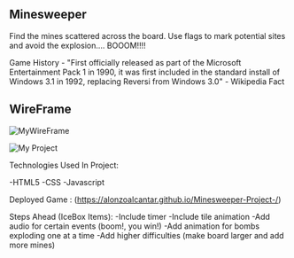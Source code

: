 ## Minesweeper

Find the mines scattered across the board. Use flags to mark potential sites and avoid the explosion.... BOOOM!!!!



Game History -  "First officially released as part of the Microsoft Entertainment Pack 1 in 1990, it was first included in the standard install of Windows 3.1 in 1992, replacing Reversi from Windows 3.0" - Wikipedia Fact 


## WireFrame

![MyWireFrame](https://i.imgur.com/DXwo56y.png)

![My Project](https://i.imgur.com/8CIb2bu.png)

Technologies Used In Project:

-HTML5 
-CSS
-Javascript 


Deployed Game : (https://alonzoalcantar.github.io/Minesweeper-Project-/) 



Steps Ahead (IceBox Items):
-Include timer
-Include tile animation
-Add audio for certain events (boom!, you win!)
-Add animation for bombs exploding one at a time 
-Add higher difficulties (make board larger and add more mines)



